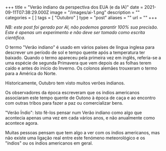 +++
title = "Verão indiano da perspectiva dos EUA (e da IA)"
date = 2021-09-11T07:38:29.000Z
image = "/images/ai-1.png"
description = ""
categories = [ ]
tags = [ "Outubro" ]
type = "post"
aliases = ""
url = ""
+++

*NB: este post foi gerado por AI, não podemos garantir 100% sua precisão. Este é apenas um experimento e não deve ser tomado como escrita científica.*

O termo "Verão indiano" é usado em vários países de língua inglesa para descrever um período de sol e tempo quente após a temperatura ter baixado. Quando o termo apareceu pela primeira vez em inglês, referia-se a uma espécie de segunda Primavera que vem depois de as folhas terem caído e antes do início do Inverno. Os colonos alemães trouxeram o termo para a América do Norte.

Historicamente, Outubro tem visto muitos verões indianos.

Os observadores da época escreveram que os índios americanos associaram este tempo quente de Outono à época de caça e ao encontro com outras tribos para fazer a paz ou comercializar bens.

"Verão Índio": Isto fê-los pensar num Verão indiano como algo que acontecia apenas uma vez em cada vários anos, e não anualmente como acontece agora.

Muitas pessoas pensam que tem algo a ver com os índios americanos, mas não existe uma ligação real entre este fenómeno meteorológico e os "índios" ou os índios americanos em geral.
